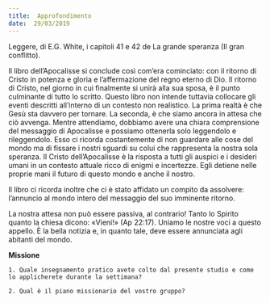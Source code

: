 ```yaml
---
title:  Approfondimento
date:  29/03/2019
---
```


Leggere, di E.G. White, i capitoli 41 e 42 de La grande speranza (Il gran conflitto).

Il libro dell’Apocalisse si conclude così com’era cominciato: con il ritorno di Cristo in potenza e gloria e l’affermazione del regno eterno di Dio. Il ritorno di Cristo, nel giorno in cui finalmente si unirà alla sua sposa, è il punto culminante di tutto lo scritto. Questo libro non intende tuttavia collocare gli eventi descritti all’interno di un contesto non realistico. La prima realtà è che Gesù sta davvero per tornare. La seconda, è che siamo ancora in attesa che ciò avvenga. Mentre attendiamo, dobbiamo avere una chiara comprensione del messaggio di Apocalisse e possiamo ottenerla solo leggendolo e rileggendolo. Esso ci ricorda costantemente di non guardare alle cose del mondo ma di fissare i nostri sguardi su colui che rappresenta la nostra sola speranza. Il Cristo dell’Apocalisse è la risposta a tutti gli auspici e i desideri umani in un contesto attuale ricco di enigmi e incertezze. Egli detiene nelle proprie mani il futuro di questo mondo e anche il nostro.

Il libro ci ricorda inoltre che ci è stato affidato un compito da assolvere: l’annuncio al mondo intero del messaggio del suo imminente ritorno.

La nostra attesa non può essere passiva, al contrario! Tanto lo Spirito quanto la chiesa dicono: «Vieni!» (Ap 22:17). Uniamo le nostre voci a questo appello. È la bella notizia e, in quanto tale, deve essere annunciata agli abitanti del mondo.

**Missione**

`1. Quale insegnamento pratico avete colto dal presente studio e come lo applicherete durante la settimana?`

`2. Qual è il piano missionario del vostro gruppo?`